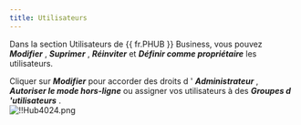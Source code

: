 ```yaml
---
title: Utilisateurs
---
```

Dans la section Utilisateurs de {{ fr.PHUB }} Business, vous pouvez ***Modifier*** , ***Suprimer*** , ***Réinviter*** et ***Définir comme propriétaire*** les utilisateurs.  

Cliquer sur ***Modifier*** pour accorder des droits d ' ***Administrateur*** , ***Autoriser le mode hors-ligne*** ou assigner vos utilisateurs à des ***Groupes d 'utilisateurs*** .  
![!!Hub4024.png](https://webdevolutions.azureedge.net/docs/fr/hub/HUb4024.png) 
